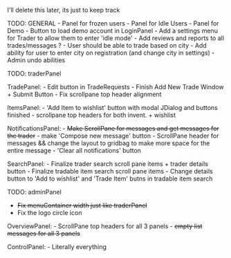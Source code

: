 I'll delete this later, its just to keep track

TODO: GENERAL
    - Panel for frozen users
    - Panel for Idle Users
    - Panel for Demo
    - Button to load demo account in LoginPanel
    - Add a settings menu for Trader to allow them to enter 'idle mode'
    - Add reviews and reports to all trades/messages ?
    - User should be able to trade based on city
    - Add ability for user to enter city on registration (and change city in settings)
    - Admin undo abilities

TODO: traderPanel

TradePanel:
    - Edit button in TradeRequests 
    - Finish Add New Trade Window + Submit Button
    - Fix scrollpane top header alignment

ItemsPanel:
    - 'Add Item to wishlist' button with modal JDialog and buttons finished
    - scrollpane top headers for both invent. + wishlist

NotificationsPanel:
    - ~~Make ScrollPane for messages and get messages for the trader~~
    - make 'Compose new message' button
    - ScrollPane header for messages && change the layout to gridbag to make more space for the entire message
    - 'Clear all notifications' button

SearchPanel:
    - Finalize trader search scroll pane items + trader details button
    - Finalize tradable item search scroll pane items 
    - Change details button to 'Add to wishlist' and 'Trade Item' butns in tradable item search


TODO: adminPanel

- ~~Fix menuContainer width just like traderPanel~~
- Fix the logo circle icon 

OverviewPanel:
    - ScrollPane top headers for all 3 panels
    - ~~empty list messages for all 3 panels~~

ControlPanel:
    - Literally everything